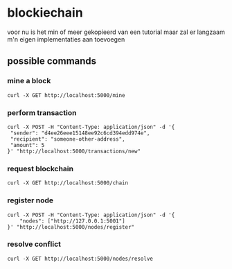 # blockiechain

voor nu is het min of meer gekopieerd van een tutorial maar zal er langzaam m'n eigen implementaties aan toevoegen

## possible commands

### mine a block
```
curl -X GET http://localhost:5000/mine
```

### perform transaction
```
curl -X POST -H "Content-Type: application/json" -d '{
 "sender": "d4ee26eee15148ee92c6cd394edd974e",
 "recipient": "someone-other-address",
 "amount": 5
}' "http://localhost:5000/transactions/new"
```

### request blockchain

```
curl -X GET http://localhost:5000/chain
```

### register node

```
curl -X POST -H "Content-Type: application/json" -d '{
    "nodes": ["http://127.0.0.1:5001"]
}' "http://localhost:5000/nodes/register"
```

### resolve conflict

```
curl -X GET http://localhost:5000/nodes/resolve
```